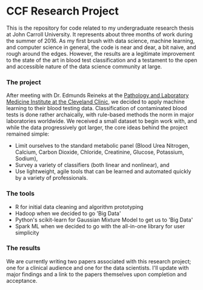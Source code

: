 # CCF Research Project
This is the repository for code related to my undergraduate research thesis at John Carroll University.  It represents about three months of work during the summer of 2016.  As my first brush with data science, machine learning, and computer science in general, the code is near and dear, a bit naive, and rough around the edges.  However, the results are a legitimate improvement to the state of the art in blood test classification and a testament to the open and accessible nature of the data science community at large.

### The project
After meeting with Dr. Edmunds Reineks at the [Pathology and Laboratory Medicine Institute at the Cleveland Clinic](http://my.clevelandclinic.org/services/pathology-laboratory-medicine), we decided to apply machine learning to their blood testing data.  Classification of contaminated blood tests is done rather archaically, with rule-based methods the norm in major laboratories worldwide.  We received a small dataset to begin work with, and while the data progressively got larger, the core ideas behind the project remained simple: 
* Limit ourselves to the standard metabolic panel (Blood Urea Nitrogen, Calcium, Carbon Dioxide, Chloride, Creatinine, Glucose, Potassium, Sodium),
* Survey a variety of classifiers (both linear and nonlinear), and
* Use lightweight, agile tools that can be learned and automated quickly by a variety of professionals.

### The tools
* R for initial data cleaning and algorithm prototyping
* Hadoop when we decided to go 'Big Data'
* Python's scikit-learn for Gaussian Mixture Model to get us to 'Big Data'
* Spark ML when we decided to go with the all-in-one library for user simplicity

### The results
We are currently writing two papers associated with this research project; one for a clinical audience and one for the data scientists.  I'll update with major findings and a link to the papers themselves upon completion and acceptance.
